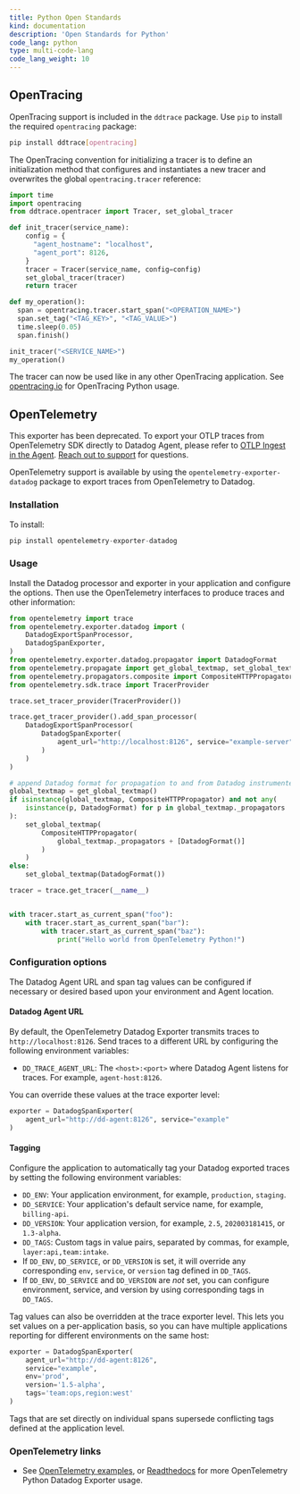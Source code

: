 ```yaml
---
title: Python Open Standards
kind: documentation
description: 'Open Standards for Python'
code_lang: python
type: multi-code-lang
code_lang_weight: 10
---
```


## OpenTracing

OpenTracing support is included in the `ddtrace` package. Use `pip` to install the required `opentracing` package:

```sh
pip install ddtrace[opentracing]
```

The OpenTracing convention for initializing a tracer is to define an initialization method that configures and instantiates a new tracer and overwrites the global `opentracing.tracer` reference:

```python
import time
import opentracing
from ddtrace.opentracer import Tracer, set_global_tracer

def init_tracer(service_name):
    config = {
      "agent_hostname": "localhost",
      "agent_port": 8126,
    }
    tracer = Tracer(service_name, config=config)
    set_global_tracer(tracer)
    return tracer

def my_operation():
  span = opentracing.tracer.start_span("<OPERATION_NAME>")
  span.set_tag("<TAG_KEY>", "<TAG_VALUE>")
  time.sleep(0.05)
  span.finish()

init_tracer("<SERVICE_NAME>")
my_operation()
```

The tracer can now be used like in any other OpenTracing application. See [opentracing.io][1] for OpenTracing Python usage.

## OpenTelemetry

<div class="alert alert-warning">
This exporter has been deprecated. To export your OTLP traces from OpenTelemetry SDK directly to Datadog Agent, please refer to <a href="https://docs.datadoghq.com/tracing/setup_overview/open_standards/#otlp-ingest-in-datadog-agent">OTLP Ingest in the Agent</a>. <a href="https://docs.datadoghq.com/help/">Reach out to support</a> for questions.
</div>

OpenTelemetry support is available by using the `opentelemetry-exporter-datadog` package to export traces from OpenTelemetry to Datadog.

### Installation

To install:

```python
pip install opentelemetry-exporter-datadog
```

### Usage

Install the Datadog processor and exporter in your application and configure the options. Then use the OpenTelemetry interfaces to produce traces and other information:

```python
from opentelemetry import trace
from opentelemetry.exporter.datadog import (
    DatadogExportSpanProcessor,
    DatadogSpanExporter,
)
from opentelemetry.exporter.datadog.propagator import DatadogFormat
from opentelemetry.propagate import get_global_textmap, set_global_textmap
from opentelemetry.propagators.composite import CompositeHTTPPropagator
from opentelemetry.sdk.trace import TracerProvider

trace.set_tracer_provider(TracerProvider())

trace.get_tracer_provider().add_span_processor(
    DatadogExportSpanProcessor(
        DatadogSpanExporter(
            agent_url="http://localhost:8126", service="example-server"
        )
    )
)

# append Datadog format for propagation to and from Datadog instrumented services
global_textmap = get_global_textmap()
if isinstance(global_textmap, CompositeHTTPPropagator) and not any(
    isinstance(p, DatadogFormat) for p in global_textmap._propagators
):
    set_global_textmap(
        CompositeHTTPPropagator(
            global_textmap._propagators + [DatadogFormat()]
        )
    )
else:
    set_global_textmap(DatadogFormat())

tracer = trace.get_tracer(__name__)


with tracer.start_as_current_span("foo"):
    with tracer.start_as_current_span("bar"):
        with tracer.start_as_current_span("baz"):
            print("Hello world from OpenTelemetry Python!")
```

### Configuration options

The Datadog Agent URL and span tag values can be configured if necessary or desired based upon your environment and Agent location.

#### Datadog Agent URL

By default, the OpenTelemetry Datadog Exporter transmits traces to `http://localhost:8126`. Send traces to a different URL by configuring the following environment variables:

- `DD_TRACE_AGENT_URL`: The `<host>:<port>` where Datadog Agent listens for traces. For example, `agent-host:8126`.

You can override these values at the trace exporter level:

```python
exporter = DatadogSpanExporter(
    agent_url="http://dd-agent:8126", service="example"
)
```

#### Tagging

Configure the application to automatically tag your Datadog exported traces by setting the following environment variables:

- `DD_ENV`: Your application environment, for example, `production`, `staging`.
- `DD_SERVICE`: Your application's default service name, for example, `billing-api`.
- `DD_VERSION`: Your application version, for example, `2.5`, `202003181415`, or `1.3-alpha`.
- `DD_TAGS`: Custom tags in value pairs, separated by commas, for example, `layer:api,team:intake`.
- If `DD_ENV`, `DD_SERVICE`, or `DD_VERSION` is set, it will override any corresponding `env`, `service`, or `version` tag defined in `DD_TAGS`.
- If `DD_ENV`, `DD_SERVICE` and `DD_VERSION` are _not_ set, you can configure environment, service, and version by using corresponding tags in `DD_TAGS`.

Tag values can also be overridden at the trace exporter level. This lets you set values on a per-application basis, so you can have multiple applications reporting for different environments on the same host:

```python
exporter = DatadogSpanExporter(
    agent_url="http://dd-agent:8126",
    service="example",
    env='prod',
    version='1.5-alpha',
    tags='team:ops,region:west'
)

```

Tags that are set directly on individual spans supersede conflicting tags defined at the application level.

### OpenTelemetry links

- See [OpenTelemetry examples][2], or [Readthedocs][3] for more OpenTelemetry Python Datadog Exporter usage.

[1]: https://opentracing.io/guides/python/
[2]: https://github.com/open-telemetry/opentelemetry-python/tree/main/docs/examples/datadog_exporter
[3]: https://opentelemetry-python.readthedocs.io/en/latest/examples/datadog_exporter/README.html
